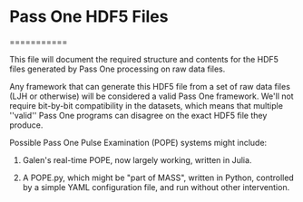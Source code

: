 # Pass One HDF5 Files
===========

This file will document the required structure and contents for the HDF5 files generated by Pass One processing on raw data files.

Any framework that can generate this HDF5 file from a set of raw data files (LJH or otherwise) will be considered a valid Pass One framework. 
We'll not require bit-by-bit compatibility in the datasets, which means that multiple ''valid'' Pass One programs can disagree on the
exact HDF5 file they produce.

Possible Pass One Pulse Examination (POPE) systems might include:

1. Galen's real-time POPE, now largely working, written in Julia.

1. A POPE.py, which might be "part of MASS", written in Python, controlled by a simple YAML configuration file, and run without other intervention.

